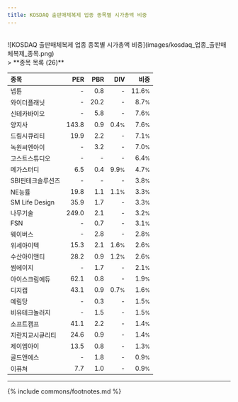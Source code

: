 ```yaml
---
title: KOSDAQ 출판매체복제 업종 종목별 시가총액 비중
---
```

<br>
![KOSDAQ 출판매체복제 업종 종목별 시가총액 비중](images/kosdaq_업종_출판매체복제_종목.png)
<br>
> **종목 목록 (26)**<a id="list"></a>

| **종목** | **PER** | **PBR** | **DIV** | **비중** |
| :------- | ------: | ------: | ------: | -------: |
| 넵튠 | - | 0.8 | - | 11.6<small>%</small> |
| 와이더플래닛 | - | 20.2 | - | 8.7<small>%</small> |
| 신테카바이오 | - | 5.8 | - | 7.6<small>%</small> |
| 양지사 | 143.8 | 0.9 | 0.4<small>%</small> | 7.6<small>%</small> |
| 드림시큐리티 | 19.9 | 2.2 | - | 7.1<small>%</small> |
| 녹원씨엔아이 | - | 3.2 | - | 7.0<small>%</small> |
| 고스트스튜디오 | - | - | - | 6.4<small>%</small> |
| 메가스터디 | 6.5 | 0.4 | 9.9<small>%</small> | 4.7<small>%</small> |
| SBI핀테크솔루션즈 | - | - | - | 3.8<small>%</small> |
| NE능률 | 19.8 | 1.1 | 1.1<small>%</small> | 3.3<small>%</small> |
| SM Life Design | 35.9 | 1.7 | - | 3.3<small>%</small> |
| 나무기술 | 249.0 | 2.1 | - | 3.2<small>%</small> |
| FSN | - | 0.7 | - | 3.1<small>%</small> |
| 웨이버스 | - | 2.8 | - | 2.8<small>%</small> |
| 위세아이텍 | 15.3 | 2.1 | 1.6<small>%</small> | 2.6<small>%</small> |
| 수산아이앤티 | 28.2 | 0.9 | 1.2<small>%</small> | 2.6<small>%</small> |
| 썸에이지 | - | 1.7 | - | 2.1<small>%</small> |
| 아이스크림에듀 | 62.1 | 0.8 | - | 1.9<small>%</small> |
| 디지캡 | 43.1 | 0.9 | 0.7<small>%</small> | 1.6<small>%</small> |
| 예림당 | - | 0.3 | - | 1.5<small>%</small> |
| 비유테크놀러지 | - | 1.5 | - | 1.5<small>%</small> |
| 소프트캠프 | 41.1 | 2.2 | - | 1.4<small>%</small> |
| 지란지교시큐리티 | 24.6 | 0.9 | - | 1.4<small>%</small> |
| 제이엠아이 | 13.5 | 0.8 | - | 1.3<small>%</small> |
| 골드앤에스 | - | 1.8 | - | 0.9<small>%</small> |
| 이퓨쳐 | 7.7 | 1.0 | - | 0.9<small>%</small> |

---
{% include commons/footnotes.md %}